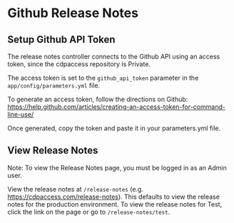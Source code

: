 # Github Release Notes

## Setup Github API Token

The release notes controller connects to the Github API using an access token, since the cdpaccess repository is Private.

The access token is set to the `github_api_token` parameter in the `app/config/parameters.yml` file.

To generate an access token, follow the directions on Github: https://help.github.com/articles/creating-an-access-token-for-command-line-use/

Once generated, copy the token and paste it in your parameters.yml file.

## View Release Notes

Note: To view the Release Notes page, you must be logged in as an Admin user.

View the release notes at `/release-notes` (e.g. https://cdpaccess.com/release-notes).
This defaults to view the release notes for the production environment.
To view the release notes for Test, click the link on the page or go to `/release-notes/test`.
